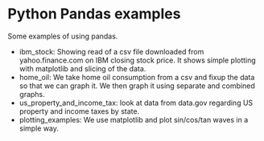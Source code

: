# Python Pandas examples

Some examples of using pandas.

* ibm_stock: Showing read of a csv file downloaded from yahoo.finance.com on IBM closing
  stock price.  It shows simple plotting with matplotlib and slicing of the data.
* home_oil: We take home oil consumption from a csv and fixup the data so that we can graph it.
  We then graph it using separate and combined graphs.
* us_property_and_income_tax: look at data from data.gov regarding US property and income
  taxes by state.
* plotting_examples: We use matplotlib and plot sin/cos/tan waves in a simple way.
